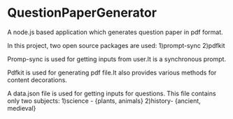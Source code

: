 # QuestionPaperGenerator
A node.js based application which generates question paper in pdf format.

In this project, two open source packages are used:
1)prompt-sync
2)pdfkit

Promp-sync is used for getting inputs from user.It is a synchronous prompt.

Pdfkit is used for generating pdf file.It also provides various methods for content decorations.

A data.json file is used for getting inputs for questions. This file contains only two subjects:
1)science - {plants, animals}
2)history- {ancient, medieval}


